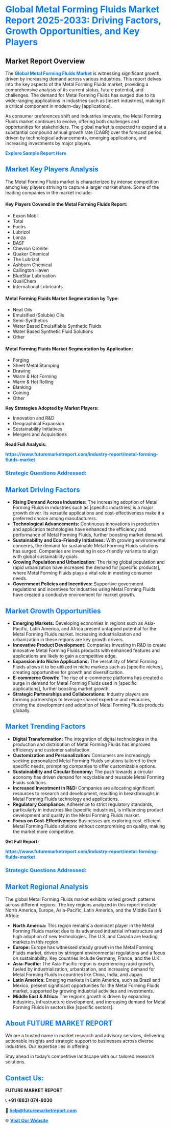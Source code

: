 <h1 style="color: #007BFF;">Global Metal Forming Fluids Market Report 2025-2033: Driving Factors, Growth Opportunities, and Key Players</h1>

<section id="overview">
<h2>Market Report Overview</h2>
<p>The <a href="https://www.futuremarketreport.com/industry-report/metal-forming-fluids-market" style="color: #007BFF; text-decoration: none;"><strong>Global Metal Forming Fluids Market</strong></a> is witnessing significant growth, driven by increasing demand across various industries. This report delves into the key aspects of the Metal Forming Fluids market, providing a comprehensive analysis of its current status, future potential, and challenges. The demand for Metal Forming Fluids has surged due to its wide-ranging applications in industries such as [insert industries], making it a critical component in modern-day [applications].</p>
<p>As consumer preferences shift and industries innovate, the Metal Forming Fluids market continues to evolve, offering both challenges and opportunities for stakeholders. The global market is expected to expand at a substantial compound annual growth rate (CAGR) over the forecast period, driven by technological advancements, emerging applications, and increasing investments by major players.</p>
</section>

<section id="overview">
<p><a href="https://www.futuremarketreport.com/request-sample/reportId=51604" style="color: #007BFF; text-decoration: none;"><strong>Explore Sample Report Here</strong></a></p>
</section>

<section id="key-players">
<h2 style="color: #007BFF;">Market Key Players Analysis</h2>
<p>The Metal Forming Fluids market is characterized by intense competition among key players striving to capture a larger market share. Some of the leading companies in the market include:</p>
<h4>Key Players Covered in the Metal Forming Fluids Report:</h4>
<ul><li>Exxon Mobil</li><li>Total</li><li>Fuchs</li><li>Lubrizol</li><li>Lonza</li><li>BASF</li><li>Chevron Oronite</li><li>Quaker Chemical</li><li>The Lubrizol</li><li>Ashburn Chemical</li><li>Callington Haven</li><li>BlueStar Lubrication</li><li>QualiChem</li><li>International Lubricants</li></ul>
<h4>Metal Forming Fluids Market Segmentation by Type:</h4>
<ul><li>Neat Oils</li><li>Emulsified (Soluble) Oils</li><li>Semi-Synthetics</li><li>Water Based Emulsifiable Synthetic Fluids</li><li>Water Based Synthetic Fluid Solutions</li><li>Other</li></ul>

<h4>Metal Forming Fluids Market Segmentation by Application:</h4>
<ul><li>Forging</li><li>Sheet Metal Stamping</li><li>Drawing</li><li>Warm &amp; Hot Forming</li><li>Warm &amp; Hot Rolling</li><li>Blanking</li><li>Coining</li><li>Other</li></ul>
<p><strong>Key Strategies Adopted by Market Players:</strong></p>
<ul>
<li>Innovation and R&D</li>
<li>Geographical Expansion</li>
<li>Sustainability Initiatives</li>
<li>Mergers and Acquisitions</li>
</ul>
</section>

<section>
<p><strong>Read Full Analysis: </strong></p><a href="https://www.futuremarketreport.com/industry-report/metal-forming-fluids-market" style="color: #007BFF; text-decoration: none;"><strong>https://www.futuremarketreport.com/industry-report/metal-forming-fluids-market</strong></a>
<h3 style="color: #007BFF;">Strategic Questions Addressed:</h3>
</section>

<section id="driving-factors">
<h2 style="color: #007BFF;">Market Driving Factors</h2>
<ul>
<li><strong>Rising Demand Across Industries:</strong> The increasing adoption of Metal Forming Fluids in industries such as [specific industries] is a major growth driver. Its versatile applications and cost-effectiveness make it a preferred choice among manufacturers.</li>
<li><strong>Technological Advancements:</strong> Continuous innovations in production and application technologies have enhanced the efficiency and performance of Metal Forming Fluids, further boosting market demand.</li>
<li><strong>Sustainability and Eco-Friendly Initiatives:</strong> With growing environmental concerns, the demand for sustainable Metal Forming Fluids solutions has surged. Companies are investing in eco-friendly variants to align with global sustainability goals.</li>
<li><strong>Growing Population and Urbanization:</strong> The rising global population and rapid urbanization have increased the demand for [specific products], where Metal Forming Fluids plays a vital role in meeting consumer needs.</li>
<li><strong>Government Policies and Incentives:</strong> Supportive government regulations and incentives for industries using Metal Forming Fluids have created a conducive environment for market growth.</li>
</ul>
</section>

<section id="growth-opportunities">
<h2 style="color: #007BFF;">Market Growth Opportunities</h2>
<ul>
<li><strong>Emerging Markets:</strong> Developing economies in regions such as Asia-Pacific, Latin America, and Africa present untapped potential for the Metal Forming Fluids market. Increasing industrialization and urbanization in these regions are key growth drivers.</li>
<li><strong>Innovative Product Development:</strong> Companies investing in R&D to create innovative Metal Forming Fluids products with enhanced features and applications are likely to gain a competitive edge.</li>
<li><strong>Expansion into Niche Applications:</strong> The versatility of Metal Forming Fluids allows it to be utilized in niche markets such as [specific niches], creating opportunities for growth and diversification.</li>
<li><strong>E-commerce Growth:</strong> The rise of e-commerce platforms has created a surge in demand for Metal Forming Fluids used in [specific applications], further boosting market growth.</li>
<li><strong>Strategic Partnerships and Collaborations:</strong> Industry players are forming partnerships to leverage shared expertise and resources, driving the development and adoption of Metal Forming Fluids products globally.</li>
</ul>
</section>

<section id="trending-factors">
<h2 style="color: #007BFF;">Market Trending Factors</h2>
<ul>
<li><strong>Digital Transformation:</strong> The integration of digital technologies in the production and distribution of Metal Forming Fluids has improved efficiency and customer satisfaction.</li>
<li><strong>Customization and Personalization:</strong> Consumers are increasingly seeking personalized Metal Forming Fluids solutions tailored to their specific needs, prompting companies to offer customizable options.</li>
<li><strong>Sustainability and Circular Economy:</strong> The push towards a circular economy has driven demand for recyclable and reusable Metal Forming Fluids solutions.</li>
<li><strong>Increased Investment in R&D:</strong> Companies are allocating significant resources to research and development, resulting in breakthroughs in Metal Forming Fluids technology and applications.</li>
<li><strong>Regulatory Compliance:</strong> Adherence to strict regulatory standards, particularly in industries like [specific industries], is influencing product development and quality in the Metal Forming Fluids market.</li>
<li><strong>Focus on Cost-Effectiveness:</strong> Businesses are exploring cost-efficient Metal Forming Fluids solutions without compromising on quality, making the market more competitive.</li>
</ul>
</section>

<section>
<p><strong>Get Full Report: </strong></p><a href="https://www.futuremarketreport.com/industry-report/metal-forming-fluids-market" style="color: #007BFF; text-decoration: none;"><strong>https://www.futuremarketreport.com/industry-report/metal-forming-fluids-market</strong></a>
<h3 style="color: #007BFF;">Strategic Questions Addressed:</h3>
</section>


<section id="regional-analysis">
<h2 style="color: #007BFF;">Market Regional Analysis</h2>
<p>The global Metal Forming Fluids market exhibits varied growth patterns across different regions. The key regions analyzed in this report include North America, Europe, Asia-Pacific, Latin America, and the Middle East & Africa:</p>
<ul>
<li><strong>North America:</strong> This region remains a dominant player in the Metal Forming Fluids market due to its advanced industrial infrastructure and high adoption of new technologies. The U.S. and Canada are leading markets in this region.</li>
<li><strong>Europe:</strong> Europe has witnessed steady growth in the Metal Forming Fluids market, driven by stringent environmental regulations and a focus on sustainability. Key countries include Germany, France, and the U.K.</li>
<li><strong>Asia-Pacific:</strong> The Asia-Pacific region is experiencing rapid growth, fueled by industrialization, urbanization, and increasing demand for Metal Forming Fluids in countries like China, India, and Japan.</li>
<li><strong>Latin America:</strong> Emerging markets in Latin America, such as Brazil and Mexico, present significant opportunities for the Metal Forming Fluids market, supported by growing industrial activities and investments.</li>
<li><strong>Middle East & Africa:</strong> The region’s growth is driven by expanding industries, infrastructure development, and increasing demand for Metal Forming Fluids in sectors like [specific sectors].</li>
</ul>
</section>

<footer>
<h2 style="color: #007BFF;">About FUTURE MARKET REPORT</h2>
<p>We are a trusted name in market research and advisory services, delivering actionable insights and strategic support to businesses across diverse industries. Our expertise lies in offering:</p>

<p>Stay ahead in today’s competitive landscape with our tailored research solutions.</p>

<h2 style="color: #007BFF;">Contact Us:</h2>
<p><strong>FUTURE MARKET REPORT</strong></p>
<p>📞 <strong>+91 (883) 074-8030</strong></p>
<p>📧 <strong><a href="mailto:help@futuremarketreport.com" style="color: #007BFF;">help@futuremarketreport.com</a></strong></p>
<p>🌐 <strong><a href="https://www.futuremarketreport.com/" style="color: #007BFF;">Visit Our Website</a></strong></p>
</footer>